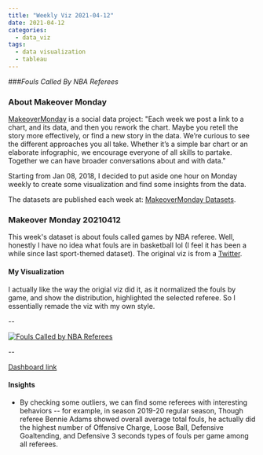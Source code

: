 ```yaml
---
title: "Weekly Viz 2021-04-12"
date: 2021-04-12
categories:
  - data_viz
tags:
  - data visualization
  - tableau
---
```


###*Fouls Called By NBA Referees*


### About Makeover Monday

[MakeoverMonday](http://www.makeovermonday.co.uk/) is a social data project:
"Each week we post a link to a chart, and its data, and then you rework the chart.
Maybe you retell the story more effectively, or find a new story in the data.
We’re curious to see the different approaches you all take. Whether it’s a simple bar chart or an elaborate infographic, we encourage everyone of all skills to partake.
Together we can have broader conversations about and with data."

Starting from Jan 08, 2018, I decided to put aside one hour on Monday weekly to create some visualization and find some insights from the data.

The datasets are published each week at: [MakeoverMonday Datasets](http://www.makeovermonday.co.uk/data/).

### Makeover Monday 20210412

This week's dataset is about fouls called games by NBA referee. Well, honestly I have no idea what fouls are in basketball lol (I feel it has been a while since last sport-themed dataset). The original viz is from a [Twitter](https://twitter.com/owenlhjphillips/status/1336681714366689280).  

#### My Visualization

I actually like the way the origial viz did it, as it normalized the fouls by game, and show the distribution, highlighted the selected referee. So I essentially remade the viz with my own style.  

--  
<div class='tableauPlaceholder' id='viz1618287053369' style='position: relative'>
<noscript><a href='#'>
  <img alt='Fouls Called by NBA Referees ' src='https:&#47;&#47;public.tableau.com&#47;static&#47;images&#47;Ma&#47;MakeOverMonday20210412FoulsCalledByNBAReferees&#47;FoulsCalledbyNBAReferees&#47;1_rss.png' style='border: none' />
</a></noscript>
<object class='tableauViz'  style='display:none;'>
  <param name='host_url' value='https%3A%2F%2Fpublic.tableau.com%2F' /> 
  <param name='embed_code_version' value='3' /> 
  <param name='site_root' value='' />
  <param name='name' value='MakeOverMonday20210412FoulsCalledByNBAReferees&#47;FoulsCalledbyNBAReferees' />
  <param name='tabs' value='no' />
  <param name='toolbar' value='yes' />
  <param name='static_image' value='https:&#47;&#47;public.tableau.com&#47;static&#47;images&#47;Ma&#47;MakeOverMonday20210412FoulsCalledByNBAReferees&#47;FoulsCalledbyNBAReferees&#47;1.png' />
  <param name='animate_transition' value='yes' />
  <param name='display_static_image' value='yes' />
  <param name='display_spinner' value='yes' />
  <param name='display_overlay' value='yes' />
  <param name='display_count' value='yes' />
  <param name='language' value='en' />
  <param name='filter' value='publish=yes' />
</object></div>             
<script type='text/javascript'>       
  var divElement = document.getElementById('viz1618287053369');    
  var vizElement = divElement.getElementsByTagName('object')[0];     
  if ( divElement.offsetWidth > 800 ) { vizElement.style.width='600px';vizElement.style.height='627px';} else if ( divElement.offsetWidth > 500 ) { vizElement.style.width='600px';vizElement.style.height='627px';} else { vizElement.style.width='100%';vizElement.style.height='727px';}    
  var scriptElement = document.createElement('script');            
  scriptElement.src = 'https://public.tableau.com/javascripts/api/viz_v1.js';         
  vizElement.parentNode.insertBefore(scriptElement, vizElement);            
</script>

--  

[Dashboard link](https://public.tableau.com/views/MakeOverMonday20210412FoulsCalledByNBAReferees/FoulsCalledbyNBAReferees?:language=en&:display_count=y&publish=yes&:origin=viz_share_link)

#### Insights
* By checking some outliers, we can find some referees with interesting behaviors -- for example, in season 2019-20 regular season, Though referee Bennie Adams showed overall average total fouls, he actually did the highest number of Offensive Charge, Loose Ball, Defensive Goaltending, and Defensive 3 seconds types of fouls per game among all referees.  

